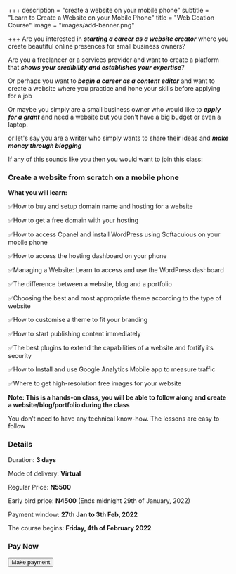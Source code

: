 +++
description = "create a website on your mobile phone"
subtitle = "Learn to Create a Website on your Mobile Phone"
title = "Web Ceation Course"
image = "images/add-banner.png"

+++
Are you interested in **_starting a career as a website creator_** where you create beautiful online presences for small business owners?

Are you a freelancer or a services provider and want to create a platform that **_shows your credibility and establishes your expertise_**?

Or perhaps you want to **_begin a career as a content editor_** and want to create a website where you practice and hone your skills before applying for a job

Or maybe you simply are a small business owner who would like to **_apply for a grant_** and need a website but you don't have a big budget or even a laptop.

or let's say you are a writer who simply wants to share their ideas and **_make money through blogging_**

If any of this sounds like you then you would want to join this class:

### **Create a website from scratch on a mobile phone**

**What you will learn:**

✅How to buy and setup domain name and hosting for a website

✅How to get a free domain with your hosting

✅How to access Cpanel and install WordPress using Softaculous on your mobile phone

✅How to access the hosting dashboard on your phone

✅Managing a Website: Learn to access and use the WordPress dashboard

✅The difference between a website, blog and a portfolio

✅Choosing the best and most appropriate theme according to the type of website

✅How to customise a theme to fit your branding

✅How to start publishing content immediately

✅The best plugins to extend the capabilities of a website and fortify its security

✅How to Install and use Google Analytics Mobile app to measure traffic

✅Where to get high-resolution free images for your website

**Note: This is a hands-on class, you will be able to follow along and create a website/blog/portfolio during the class**

You don’t need to have any technical know-how. The lessons are easy to follow

### **Details**

Duration: **3 days**

Mode of delivery: **Virtual**

Regular Price: **N5500**

Early bird price: **N4500** (Ends midnight 29th of January, 2022)

Payment window: **27th Jan to 3th Feb, 2022**

The course begins: **Friday, 4th of February 2022**

### **Pay Now**

<a href="https://paystack.com/pay/mobile-website-creation"><button type="button" name="button" class="btn btn-primary">Make payment</button></a>